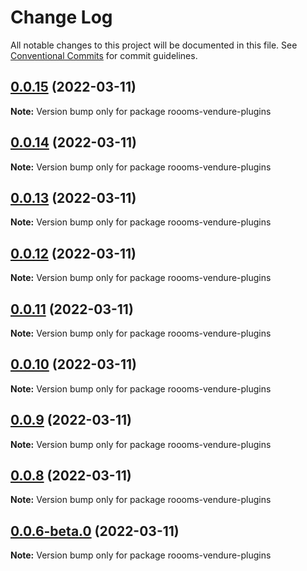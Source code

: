 # Change Log

All notable changes to this project will be documented in this file.
See [Conventional Commits](https://conventionalcommits.org) for commit guidelines.

## [0.0.15](https://github.com/roooms-tech/roooms-vendure-plugins/compare/v0.0.14...v0.0.15) (2022-03-11)

**Note:** Version bump only for package roooms-vendure-plugins





## [0.0.14](https://github.com/roooms-tech/roooms-vendure-plugins/compare/v0.0.13...v0.0.14) (2022-03-11)

**Note:** Version bump only for package roooms-vendure-plugins





## [0.0.13](https://github.com/roooms-tech/roooms-vendure-plugins/compare/v0.0.12...v0.0.13) (2022-03-11)

**Note:** Version bump only for package roooms-vendure-plugins





## [0.0.12](https://github.com/roooms-tech/roooms-vendure-plugins/compare/v0.0.11...v0.0.12) (2022-03-11)

**Note:** Version bump only for package roooms-vendure-plugins





## [0.0.11](https://github.com/roooms-tech/roooms-vendure-plugins/compare/v0.0.10...v0.0.11) (2022-03-11)

**Note:** Version bump only for package roooms-vendure-plugins





## [0.0.10](https://github.com/roooms-tech/roooms-vendure-plugins/compare/v0.0.9...v0.0.10) (2022-03-11)

**Note:** Version bump only for package roooms-vendure-plugins





## [0.0.9](https://github.com/roooms-tech/roooms-vendure-plugins/compare/v0.0.8...v0.0.9) (2022-03-11)

**Note:** Version bump only for package roooms-vendure-plugins





## [0.0.8](https://github.com/roooms-tech/roooms-vendure-plugins/compare/v0.0.7...v0.0.8) (2022-03-11)

**Note:** Version bump only for package roooms-vendure-plugins





## [0.0.6-beta.0](https://github.com/roooms-tech/roooms-vendure-plugins/compare/v0.0.4...v0.0.6-beta.0) (2022-03-11)

**Note:** Version bump only for package roooms-vendure-plugins
